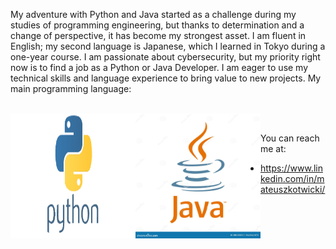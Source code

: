 My adventure with Python and Java started as a challenge during my studies of programming engineering, but thanks to determination and a change of perspective, it has become my strongest asset. I am fluent in English; my second language is Japanese, which I learned in Tokyo during a one-year course. I am passionate about cybersecurity, but my priority right now is to find a job as a Python or Java Developer. I am eager to use my technical skills and language experience to bring value to new projects. My main programming language:

<br>

<img align="left" width="200" height="200" src="https://github.com/Matekotw/scr-fastapi/blob/main/python%20logo.png"> 
<img align="left" width="200" height="200" src="https://github.com/Matekotw/scr-todo-java/blob/main/java%20logo.jpg">

<br>









<!---
Matekotw/Matekotw is a ✨ special ✨ repository because its `README.md` (this file) appears on your GitHub profile.
You can click the Preview link to take a look at your changes.
--->
You can reach me at: 
 * https://www.linkedin.com/in/mateuszkotwicki/
